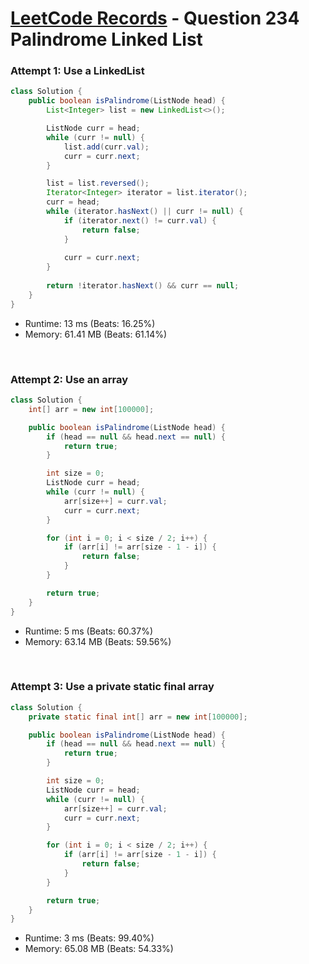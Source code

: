 # [LeetCode Records](../README.md) - Question 234 Palindrome Linked List

### Attempt 1: Use a LinkedList
```java
class Solution {
    public boolean isPalindrome(ListNode head) {
        List<Integer> list = new LinkedList<>();

        ListNode curr = head;
        while (curr != null) {
            list.add(curr.val);
            curr = curr.next;
        }

        list = list.reversed();
        Iterator<Integer> iterator = list.iterator();
        curr = head;
        while (iterator.hasNext() || curr != null) {
            if (iterator.next() != curr.val) {
                return false;
            }
            
            curr = curr.next;
        }
        
        return !iterator.hasNext() && curr == null;
    }
}
```
- Runtime: 13 ms (Beats: 16.25%)
- Memory: 61.41 MB (Beats: 61.14%)

<br>

### Attempt 2: Use an array
```java
class Solution {
    int[] arr = new int[100000];

    public boolean isPalindrome(ListNode head) {
        if (head == null && head.next == null) {
            return true;
        }

        int size = 0;
        ListNode curr = head;
        while (curr != null) {
            arr[size++] = curr.val;
            curr = curr.next;
        }

        for (int i = 0; i < size / 2; i++) {
            if (arr[i] != arr[size - 1 - i]) {
                return false;
            }
        }

        return true;
    }
}
```
- Runtime: 5 ms (Beats: 60.37%)
- Memory: 63.14 MB (Beats: 59.56%)

<br>

### Attempt 3: Use a private static final array
```java
class Solution {
    private static final int[] arr = new int[100000];

    public boolean isPalindrome(ListNode head) {
        if (head == null && head.next == null) {
            return true;
        }

        int size = 0;
        ListNode curr = head;
        while (curr != null) {
            arr[size++] = curr.val;
            curr = curr.next;
        }

        for (int i = 0; i < size / 2; i++) {
            if (arr[i] != arr[size - 1 - i]) {
                return false;
            }
        }

        return true;
    }
}
```
- Runtime: 3 ms (Beats: 99.40%)
- Memory: 65.08 MB (Beats: 54.33%)

<br>
